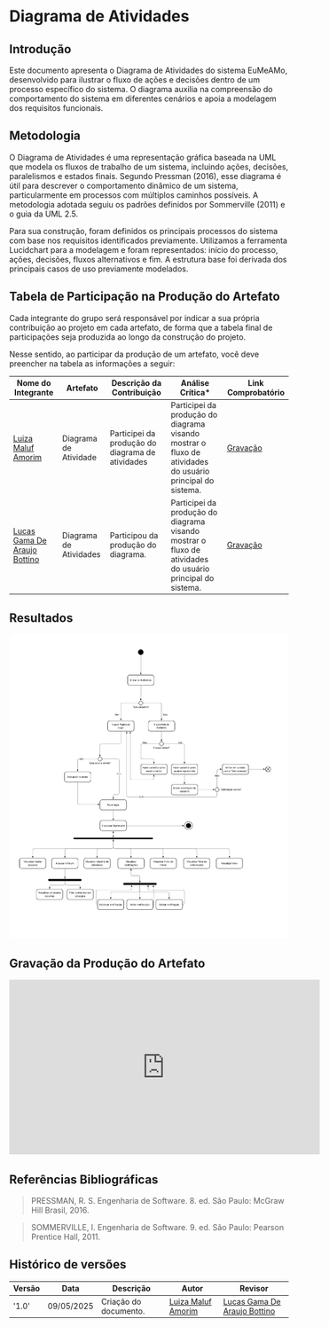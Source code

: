 # **Diagrama de Atividades**

## **Introdução**

Este documento apresenta o Diagrama de Atividades do sistema EuMeAMo, desenvolvido para ilustrar o fluxo de ações e decisões dentro de um processo específico do sistema. O diagrama auxilia na compreensão do comportamento do sistema em diferentes cenários e apoia a modelagem dos requisitos funcionais.

## **Metodologia**

O Diagrama de Atividades é uma representação gráfica baseada na UML que modela os fluxos de trabalho de um sistema, incluindo ações, decisões, paralelismos e estados finais. Segundo Pressman (2016), esse diagrama é útil para descrever o comportamento dinâmico de um sistema, particularmente em processos com múltiplos caminhos possíveis. A metodologia adotada seguiu os padrões definidos por Sommerville (2011) e o guia da UML 2.5.

Para sua construção, foram definidos os principais processos do sistema com base nos requisitos identificados previamente. Utilizamos a ferramenta Lucidchart para a modelagem e foram representados: início do processo, ações, decisões, fluxos alternativos e fim. A estrutura base foi derivada dos principais casos de uso previamente modelados.

## **Tabela de Participação na Produção do Artefato**

Cada integrante do grupo será responsável por indicar a sua própria contribuição ao projeto em cada artefato, de forma que a tabela final de participações seja produzida ao longo da construção do projeto.

Nesse sentido, ao participar da produção de um artefato, você deve preencher na tabela as informações a seguir:

<center>

| <center>Nome do<br>Integrante                                   | <center>Artefato       | <center>Descrição da<br>Contribuição             | <center>Análise Crítica\*                                                                                 | <center>Link Comprobatório               |
| --------------------------------------------------------------- | ---------------------- | ------------------------------------------------ | --------------------------------------------------------------------------------------------------------- | ---------------------------------------- |
| [Luiza Maluf Amorim](https://github.com/LuizaMaluf)             | Diagrama de Atividade  | Participei da produção do diagrama de atividades | Participei da produção do diagrama visando mostrar o fluxo de atividades do usuário principal do sistema. | [Gravação](https://youtu.be/z2-IkMlWWLg) |
| [Lucas Gama De Araujo Bottino](https://github.com/bottinolucas) | Diagrama de Atividades | Participou da produção do diagrama.              | Participei da produção do diagrama visando mostrar o fluxo de atividades do usuário principal do sistema. | [Gravação](https://youtu.be/z2-IkMlWWLg) |

</center>

## **Resultados**

![Diagrama de atividades](../assets/Diagrama_de_Atividades/Diagramadeatividade.png)

## **Gravação da Produção do Artefato**

<iframe width="560" height="315" src="https://www.youtube.com/embed/z2-IkMlWWLg?si=JYyzLSTpLWGdQRr4" title="YouTube video player" frameborder="0" allow="accelerometer; autoplay; clipboard-write; encrypted-media; gyroscope; picture-in-picture; web-share" referrerpolicy="strict-origin-when-cross-origin" allowfullscreen></iframe>

## **Referências Bibliográficas**

> PRESSMAN, R. S. Engenharia de Software. 8. ed. São Paulo: McGraw Hill Brasil, 2016.

> SOMMERVILLE, I. Engenharia de Software. 9. ed. São Paulo: Pearson Prentice Hall, 2011.

## **Histórico de versões**

| Versão | Data       | Descrição             | Autor                                               | Revisor                                                         |
| ------ | ---------- | --------------------- | --------------------------------------------------- | --------------------------------------------------------------- |
| '1.0'  | 09/05/2025 | Criação do documento. | [Luiza Maluf Amorim](https://github.com/LuizaMaluf) | [Lucas Gama De Araujo Bottino](https://github.com/bottinolucas) |
